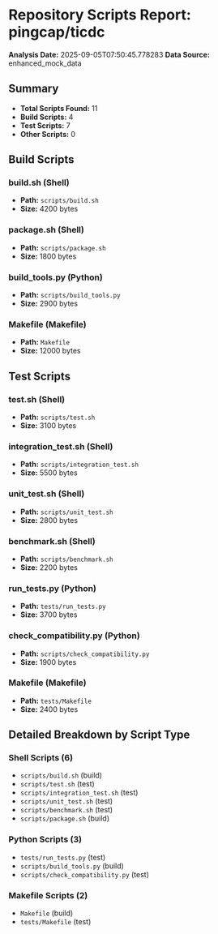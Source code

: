 # Repository Scripts Report: pingcap/ticdc

**Analysis Date:** 2025-09-05T07:50:45.778283
**Data Source:** enhanced_mock_data

## Summary
- **Total Scripts Found:** 11
- **Build Scripts:** 4
- **Test Scripts:** 7
- **Other Scripts:** 0

## Build Scripts

### build.sh (Shell)
- **Path:** `scripts/build.sh`
- **Size:** 4200 bytes

### package.sh (Shell)
- **Path:** `scripts/package.sh`
- **Size:** 1800 bytes

### build_tools.py (Python)
- **Path:** `scripts/build_tools.py`
- **Size:** 2900 bytes

### Makefile (Makefile)
- **Path:** `Makefile`
- **Size:** 12000 bytes

## Test Scripts

### test.sh (Shell)
- **Path:** `scripts/test.sh`
- **Size:** 3100 bytes

### integration_test.sh (Shell)
- **Path:** `scripts/integration_test.sh`
- **Size:** 5500 bytes

### unit_test.sh (Shell)
- **Path:** `scripts/unit_test.sh`
- **Size:** 2800 bytes

### benchmark.sh (Shell)
- **Path:** `scripts/benchmark.sh`
- **Size:** 2200 bytes

### run_tests.py (Python)
- **Path:** `tests/run_tests.py`
- **Size:** 3700 bytes

### check_compatibility.py (Python)
- **Path:** `scripts/check_compatibility.py`
- **Size:** 1900 bytes

### Makefile (Makefile)
- **Path:** `tests/Makefile`
- **Size:** 2400 bytes

## Detailed Breakdown by Script Type

### Shell Scripts (6)

- `scripts/build.sh` (build)
- `scripts/test.sh` (test)
- `scripts/integration_test.sh` (test)
- `scripts/unit_test.sh` (test)
- `scripts/benchmark.sh` (test)
- `scripts/package.sh` (build)

### Python Scripts (3)

- `tests/run_tests.py` (test)
- `scripts/build_tools.py` (build)
- `scripts/check_compatibility.py` (test)

### Makefile Scripts (2)

- `Makefile` (build)
- `tests/Makefile` (test)

